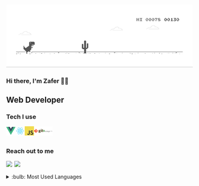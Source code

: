 <img src="https://raw.githubusercontent.com/alimertcakar/alimertcakar/master/dino.gif" alt="" style="max-width:100%;">

### Hi there, I'm Zafer <g-emoji class="g-emoji" alias="raising_hand_man" fallback-src="https://github.githubassets.com/images/icons/emoji/unicode/1f64b-2642.png">🙋&zwj;♂️</g-emoji>

## Web Developer 

### Tech I use

<img align="left"  src="https://raw.githubusercontent.com/github/explore/80688e429a7d4ef2fca1e82350fe8e3517d3494d/topics/vue/vue.png" width="25" height="25" />
<img align="left" src="https://raw.githubusercontent.com/github/explore/80688e429a7d4ef2fca1e82350fe8e3517d3494d/topics/react/react.png" width="25" height="25" />
<img align="left" src="https://raw.githubusercontent.com/github/explore/80688e429a7d4ef2fca1e82350fe8e3517d3494d/topics/javascript/javascript.png" width="25" height="25" />
<img align="left" src="https://raw.githubusercontent.com/github/explore/80688e429a7d4ef2fca1e82350fe8e3517d3494d/topics/git/git.png" width="25" height="25" />
<img align="left" src="https://raw.githubusercontent.com/github/explore/80688e429a7d4ef2fca1e82350fe8e3517d3494d/topics/mongodb/mongodb.png" width="25" height="25" />

<br />
<br />

### Reach out to me

[<img  width="22" src="https://unpkg.com/simple-icons@v4/icons/twitter.svg" align="left" />][twitter] 
[<img  width="22" src="https://unpkg.com/simple-icons@v4/icons/linkedin.svg" align="left" />][linkedin]

<br />
<br />

<details>
<summary>:bulb: Most Used Languages</summary>
<img src="https://github-readme-stats.vercel.app/api/top-langs/?username=anuraghazra" >
</details>


[twitter]: https://twitter.com/zkurucu
[linkedin]: https://www.linkedin.com/in/zafer-kurucu-b089091b5/
 
